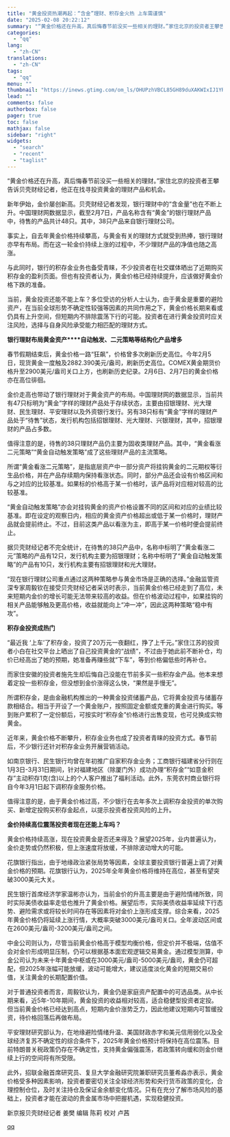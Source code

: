 ```yaml
---
title: "黄金投资热潮再起：“含金”理财、积存金火热 上车需谨慎"
date: "2025-02-08 20:22:12"
summary: "“黄金价格还在升高，真后悔春节前没买一些相关的理财。”家住北京的投资者王攀告诉贝壳财经记者，他正在找..."
categories:
  - "qq"
lang:
  - "zh-CN"
translations:
  - "zh-CN"
tags:
  - "qq"
menu: ""
thumbnail: "https://inews.gtimg.com/om_ls/OHUPzhVBCL85GH89duXAKWIxIJ1YRqo8EoWqSkBzxL9vsAA_640360/0"
lead: ""
comments: false
authorbox: false
pager: true
toc: false
mathjax: false
sidebar: "right"
widgets:
  - "search"
  - "recent"
  - "taglist"
---
```


“黄金价格还在升高，真后悔春节前没买一些相关的理财。”家住北京的投资者王攀告诉贝壳财经记者，他正在找寻投资黄金的理财产品和机会。

新年伊始，金价屡创新高。贝壳财经记者发现，银行理财中的“含金量”也在不断上升。中国理财网数据显示，截至2月7日，产品名称含有“黄金”的银行理财产品中，待售的产品共计48只。其中，38只产品来自银行理财公司。

事实上，自去年黄金价格持续攀高，与黄金有关的理财方式就受到热捧，银行理财亦早有布局。而在这一轮金价持续上涨的过程中，不少理财产品的净值也随之高涨。

与此同时，银行的积存金业务也备受青睐，不少投资者在社交媒体晒出了近期购买积存金的盈利页面。但也有投资者认为，黄金价格已经持续提升，应该做好黄金价格下跌的准备。

当前，黄金投资还能不能上车？多位受访的分析人士认为，由于黄金是重要的避险资产，在当前全球形势不确定性较强等因素的共同作用之下，黄金价格长期来看或仍具有上升空间，但短期内不排除震荡下行的可能。投资者在进行黄金投资时应关注风险，选择与自身风险承受能力相匹配的理财方式。

**银行理财布局黄金资产****自动触发、二元策略等结构化产品增多**

春节假期结束后，黄金价格一路“狂飙”，价格曾多次刷新历史高位。今年2月5日，现货黄金一度触及2882.390美元/盎司，刷新历史高位。COMEX黄金期货价格升至2900美元/盎司关口上方，也刷新历史纪录。2月6日、2月7日的黄金价格亦在高位徘徊。

金价走高也带动了银行理财对于黄金资产的布局。中国理财网的数据显示，当前共有47只标明为“黄金”字样的理财产品处于存续状态，主要由招银理财、光大理财、民生理财、平安理财以及外资银行发行。另有38只标有“黄金”字样的理财产品处于“待售”状态，发行机构包括招银理财、光大理财、兴银理财，其中，招银理财的产品占多数。

值得注意的是，待售的38只理财产品仍主要为固收类理财产品。其中，“黄金看涨二元策略”“黄金自动触发策略”成了这些理财产品的主流策略。

所谓“黄金看涨二元策略”，是指底层资产中一部分资产将挂钩黄金的二元期权等衍生品价格，并在产品存续期内保持看涨状态。同时，部分产品还会设有价格区间和与之对应的比较基准。如果标的价格高于某一价格时，该产品将对应相对较高的比较基准。

“黄金自动触发策略”亦会对挂钩黄金的资产价格设置不同的区间和对应的业绩比较基准。即在设定的观察日内，相应的黄金资产价格超出或低于某一价格时，理财产品就会提前终止。不过，目前这类产品以看涨为主，即高于某一价格时便会提前终止。

据贝壳财经记者不完全统计，在待售的38只产品中，名称中标明了“黄金看涨二元”策略的产品有12只，发行机构主要为招银理财；名称中标明了“黄金自动触发策略”的产品有10只，发行机构主要有招银理财和光大理财。

“现在银行理财公司重点通过这两种策略参与黄金市场是正确的选择。”金融监管资深专家周毅钦在接受贝壳财经记者采访时表示，当前黄金价格已经走到了高位，未来短期内金价的增长可能无法带来较高的收益。但在价格波动过程中，如果挂钩的相关产品能够触及更高价格，收益就能向上“冲一冲”，因此这两种策略“稳中有攻”。

**积存金投资成热门**

“最近我 ‘上车’了积存金，投资了20万元一夜翻红，挣了上千元。”家住江苏的投资者小白在社交平台上晒出了自己投资黄金的“战绩”，不过由于她此前不断补仓，均价已经高出了她的预期，她准备再赚些就“下车”，等到价格偏低些时再补仓。

而家住安徽的投资者施先生却后悔自己没能在节前多买一些积存金产品。他本来想着定投一些积存金，但没想到金价涨得这么快，“果然是手慢无”。

所谓积存金，是由金融机构推出的一种黄金投资储蓄产品，它将黄金投资与储蓄存款相结合。相当于开设了一个黄金账户，按照固定金额或克重的黄金进行购买。等到账户累积了一定份额后，可按实时“积存金”价格进行出售变现，也可兑换成实物黄金。

近年来，黄金价格不断攀升，积存金业务也成了投资者青睐的投资方式。春节前后，不少银行还针对积存金业务开展营销活动。

如南京银行、民生银行均曾在年初推广自家积存金业务；工商银行福建省分行则在1月3日-3月31日期间，针对福建地区（除厦门外）成功办理“积存金”“如意金积存”主动积存1克(含)以上的个人客户推出了福利活动。此外，东莞农村商业银行将自今年3月1日起下调积存金服务价格。

值得注意的是，由于黄金价格过高，不少银行在去年多次上调积存金投资的单次购买、新增定投购买积存金起点，以提示投资者投资风险的上升。

**金价持续高位震荡****投资者现在还能****上车****吗****？**

黄金价格持续高涨，现在投资黄金是否还来得及？展望2025年，业内普遍认为，金价走势或仍然积极，但上涨速度将放缓，不排除波动增大的可能。

花旗银行指出，由于地缘政治紧张局势等因素，全球主要投资银行普遍上调了对黄金价格的预期。花旗银行认为，2025年全年黄金价格将维持在高位，甚至有望突破3000美元大关。

民生银行首席经济学家温彬亦认为，当前金价的升高主要是由于避险情绪所致，同时实际美债收益率走低也推升了黄金价格。展望后市，实际美债收益率延续下行态势、避险需求或将较长时间存在等因素将对金价上涨形成支撑。综合来看，2025年黄金价格仍将延续上涨行情，大概率突破3000美元/盎司关口。全年波动区间或在2600美元/盎司-3200美元/盎司之间。

中金公司则认为，尽管当前黄金价格高于模型均衡价格，但定价并不极端，估值不会对金价形成明显压制，仍可以根据基本面宏观逻辑交易黄金。通过模型测算，中金公司认为未来十年黄金中枢或在3000美元/盎司-5000美元/盎司，黄金仍可超配，但2025年涨幅可能放缓，波动可能增大，建议适度淡化黄金的短期交易价值，关注黄金的长期配置价值。

对于普通投资者而言，周毅钦认为，黄金仍是家庭资产配置中的可选品类。从中长期来看，近5年-10年期间，黄金投资的收益相对较高，适合稳健型投资者定投。但当前黄金价格已经达到高点，短期内金价涨势乏力，因此他建议短期内可暂缓投资，待价格回落后再做布局。

平安理财研究部认为，在地缘避险情绪升温、美国财政赤字和美元信用弱化以及全球经济复苏不确定性的综合条件下，2025年黄金价格预计将保持在高位震荡。目前特朗普关税政策仍存在不确定性，支持黄金偏强震荡，若政策转向缓和则金价继续上行的空间将有所受限。

此外，招联金融首席研究员、复旦大学金融研究院兼职研究员董希淼亦表示，黄金价格受多种因素影响，投资者要密切关注全球经济形势和央行货币政策的变化，合理控制仓位，及时关注持仓及保证金余额变化情况。只有在充分了解市场风险的基础上，投资者才能在波动的贵金属市场中把握机遇，实现稳健投资。

新京报贝壳财经记者 姜樊 编辑 陈莉 校对 卢茜

[qq](https://new.qq.com/rain/a/20250208A082W300)
